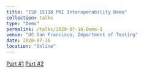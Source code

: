 ```yaml
---
title: "ISO 15118 PKI Interoperability Demo"
collection: talks
type: "Demo"
permalink: /talks/2020-07-16-Demo-1
venue: "UC San Francisco, Department of Testing"
date: 2020-07-16
location: "Online"
---
```


[Part #1](https://www.youtube.com/watch?v=X3mSXEgkPjg)
[Part #2](https://www.youtube.com/watch?v=62kWvj4orAo)
